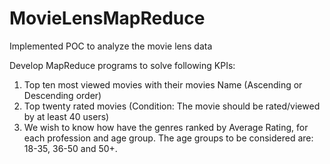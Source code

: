 # MovieLensMapReduce

Implemented POC to analyze the movie lens data

Develop MapReduce programs to solve following KPIs:
1. Top ten most viewed movies with their movies Name (Ascending or Descending order)
2. Top twenty rated movies (Condition: The movie should be rated/viewed by at least 40
users)
3. We wish to know how have the genres ranked by Average Rating, for each profession and
age group. The age groups to be considered are: 18-35, 36-50 and 50+.
